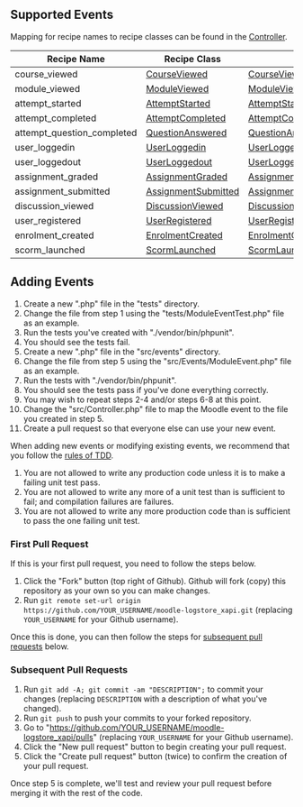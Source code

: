 ## Supported Events
Mapping for recipe names to recipe classes can be found in the [Controller](../src/Controller.php).

Recipe Name | Recipe Class | Test | Example
--- | --- | --- | ---
course_viewed | [CourseViewed](../src/Events/CourseViewed.php) | [CourseViewedTest](../tests/CourseViewedTest.php) | [CourseViewed](examples/CourseViewed.json)
module_viewed | [ModuleViewed](../src/Events/ModuleViewed.php) | [ModuleViewedTest](../tests/ModuleViewedTest.php) | [ModuleViewed](examples/ModuleViewed.json)
attempt_started | [AttemptStarted](../src/Events/AttemptStarted.php) | [AttemptStartedTest](../tests/AttemptStartedTest.php) | [AttemptStarted](examples/AttemptStarted.json)
attempt_completed | [AttemptCompleted](../src/Events/AttemptCompleted.php) | [AttemptCompletedTest](../tests/AttemptCompletedTest.php) | [AttemptCompleted](examples/AttemptCompleted.json)
attempt_question_completed | [QuestionAnswered](../src/Events/QuestionAnswered.php) | [QuestionAnsweredTest](../tests/QuestionAnsweredTest.php) | [QuestionAnswered](examples/QuestionAnswered.json)
user_loggedin | [UserLoggedin](../src/Events/UserLoggedin.php) | [UserLoggedinTest](../tests/UserLoggedinTest.php) | [UserLoggedin](examples/UserLoggedin.json)
user_loggedout | [UserLoggedout](../src/Events/UserLoggedout.php) | [UserLoggedoutTest](../tests/UserLoggedoutTest.php) | [UserLoggedout](examples/UserLoggedout.json)
assignment_graded | [AssignmentGraded](../src/Events/AssignmentGraded.php) | [AssignmentGradedTest](../tests/AssignmentGradedTest.php) | [AssignmentGraded](examples/AssignmentGraded.json)
assignment_submitted | [AssignmentSubmitted](../src/Events/AssignmentSubmitted.php) | [AssignmentSubmittedTest](../tests/AssignmentSubmittedTest.php) | [AssignmentSubmitted](examples/AssignmentSubmitted.json)
discussion_viewed | [DiscussionViewed](../src/Events/DiscussionViewed.php) | [DiscussionViewedTest](../tests/DiscussionViewedTest.php) | [DiscussionViewed](examples/DiscussionViewed.json)
user_registered | [UserRegistered](../src/Events/UserRegistered.php) | [UserRegisteredTest](../tests/UserRegisteredTest.php) | [UserRegistered](examples/UserRegistered.json)
enrolment_created | [EnrolmentCreated](../src/Events/EnrolmentCreated.php) | [EnrolmentCreatedTest](../tests/EnrolmentCreatedTest.php) | [EnrolmentCreated](examples/EnrolmentCreated.json)
scorm_launched | [ScormLaunched](../src/Events/ScormLaunched.php) | [ScormLaunchedTest](../tests/ScormLaunchedTest.php) | [ScormLaunched](examples/ScormLaunched.json)

## Adding Events
1. Create a new ".php" file in the "tests" directory.
2. Change the file from step 1 using the "tests/ModuleEventTest.php" file as an example.
3. Run the tests you've created with "./vendor/bin/phpunit".
4. You should see the tests fail.
5. Create a new ".php" file in the "src/events" directory.
6. Change the file from step 5 using the "src/Events/ModuleEvent.php" file as an example.
7. Run the tests with "./vendor/bin/phpunit".
8. You should see the tests pass if you've done everything correctly.
9. You may wish to repeat steps 2-4 and/or steps 6-8 at this point.
10. Change the "src/Controller.php" file to map the Moodle event to the file you created in step 5.
11. Create a pull request so that everyone else can use your new event.

When adding new events or modifying existing events, we recommend that you follow the [rules of TDD](http://butunclebob.com/ArticleS.UncleBob.TheThreeRulesOfTdd).

1. You are not allowed to write any production code unless it is to make a failing unit test pass.
1. You are not allowed to write any more of a unit test than is sufficient to fail; and compilation failures are failures.
1. You are not allowed to write any more production code than is sufficient to pass the one failing unit test.

### First Pull Request
If this is your first pull request, you need to follow the steps below.

1. Click the "Fork" button (top right of Github). Github will fork (copy) this repository as your own so you can make changes.
2. Run `git remote set-url origin https://github.com/YOUR_USERNAME/moodle-logstore_xapi.git` (replacing `YOUR_USERNAME` for your Github username).

Once this is done, you can then follow the steps for [subsequent pull requests](#subsequent-pull-requests) below.

### Subsequent Pull Requests
1. Run `git add -A; git commit -am "DESCRIPTION";` to commit your changes (replacing `DESCRIPTION` with a description of what you've changed).
2. Run `git push` to push your commits to your forked repository.
3. Go to "https://github.com/YOUR_USERNAME/moodle-logstore_xapi/pulls" (replacing `YOUR_USERNAME` for your Github username).
4. Click the "New pull request" button to begin creating your pull request.
5. Click the "Create pull request" button (twice) to confirm the creation of your pull request.

Once step 5 is complete, we'll test and review your pull request before merging it with the rest of the code.
